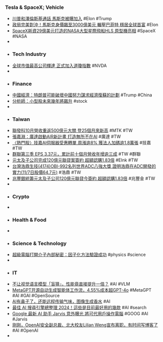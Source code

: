 ### Tesla & SpaceX; Vehicle
- [川普和澤倫斯基通話 馬斯克被曝加入](https://news.cnyes.com/news/id/5772915) #Elon #Trump
- [政局完美對沖！馬斯克身價飆至3000億美元 輾壓巴菲特 穩居全球首富](https://news.cnyes.com/news/id/5772959) #Elon
- [SpaceX耗資29億美元打造的NASA大型星際飛船HLS 原型機亮相](https://www.techbang.com/posts/119372-spacexs-29-billion-nasa-large-starship-hls-prototype-was) #SpaceX #NASA
-
- ### Tech Industry
- [全球市值最高公司輝達 正式加入道瓊指數](https://news.cnyes.com/news/id/5767194) #NVDA
-
- ### Finance
- [中國經濟：特朗普可能破壞中國努力謀求經濟復蘇的計劃](https://www.bbc.com/zhongwen/articles/cvgevq5zl7go/trad) #Trump #China
- [分析師：小型股未來幾年將飆升](https://news.cnyes.com/news/id/5772905) #stock
-
- ### Taiwan
- [聯發科10月營收重返500億元大關 登25個月來新高](https://news.cnyes.com/news/id/5772602) #MTK #TW
- [張嘉淵：廣達啟動AIR新計畫 打造無所不在AI](https://news.pchome.com.tw/finance/cna/20241108/index-17310434938643618003.html) #廣達 #TW
- [〈熱門股〉技嘉AI伺服器受惠轉單 周漲逾8% 獲法人加碼逾1.8萬張](https://news.cnyes.com/news/id/5772973) #技嘉 #TW
- [群聯第三季 EPS 3.37元，累計前十個月營收年增逾三成](https://finance.technews.tw/2024/11/08/phisons-third-quarter-financial-results/) #TW #群聯
- [元太及子公司完成120億元聯貸案簽約 超額認購1.83倍](https://news.cnyes.com/news/id/5772747) #EInk #TW
- [台灣浩鼎生技(4174)OBI-992名列世界ADC八強大獎 證明浩鼎在ADC開發的實力(11/7日股價64.7元)](http://www.genetinfo.com/investment/featured/item/83331.html) #浩鼎 #TW
- [兆豐銀統籌元太及子公司120億元聯貸今簽約 超額認購1.83倍](https://news.cnyes.com/news/id/5772744) #兆豐金 #TW
-
- ### Crypto
-
- ### Health & Food
-
- ### Science & Technology
- [超級電腦打開介子內部秘密：因子化方法驗證成功](https://tomorrowsci.com/technology/20241108_01/) #physics #science
-
- ### IT
- [不让视觉语言模型「盲猜」，性能竟直接提升一倍？](https://www.jiqizhixin.com/articles/2024-11-09) #AI #VLM
- [MetaGPT开源自动生成智能体工作流，4.55%成本超GPT-4o](https://www.jiqizhixin.com/articles/2024-11-09-2) #MetaGPT #AI #GAI #OpenSource
- [AI有鼻子了，还能远程传输气味，图像生成香水](https://www.jiqizhixin.com/articles/2024-11-09-3) #AI
- [最佳 AI 搜尋引擎總整理 2024！這些是目前最好用的幾款](https://www.kocpc.com.tw/archives/573587) #AI #search
- [Google 最新 AI 助手 Jarvis 意外曝光 將可代用戶操作電腦](https://www.newmobilelife.com/2024/11/07/google-ai-assistant-jarvis-leak/) #GOOG #AI #Jarvis
- [刚刚，OpenAI安全副总裁、北大校友Lilian Weng宣布离职，有时间写博客了](https://www.jiqizhixin.com/articles/2024-11-09-4) #AI #OpenAI
-